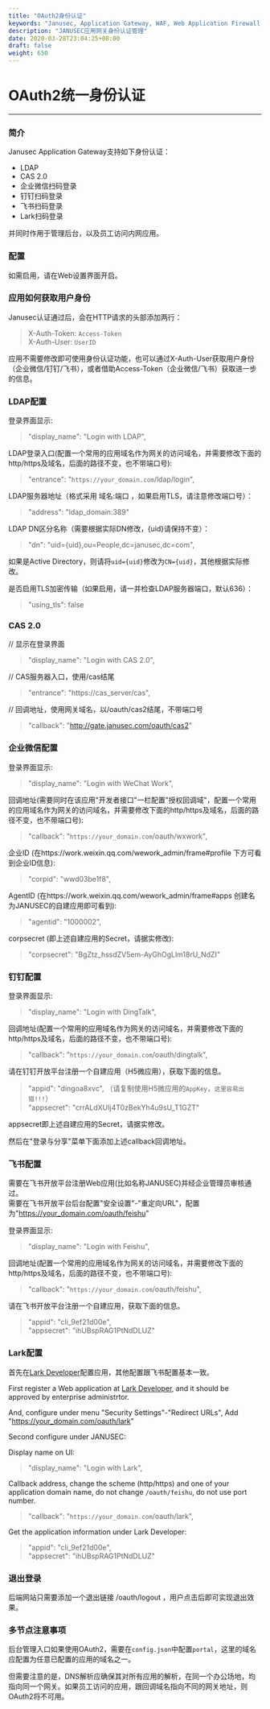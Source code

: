 ```yaml
---
title: "OAuth2身份认证"
keywords: "Janusec, Application Gateway, WAF, Web Application Firewall, Web应用防火墙, OAuth2"
description: "JANUSEC应用网关身份认证管理"
date: 2020-03-28T23:04:25+08:00
draft: false
weight: 650
---
```


# OAuth2统一身份认证    
----  

### 简介  

Janusec Application Gateway支持如下身份认证：  

* LDAP  
* CAS 2.0  
* 企业微信扫码登录  
* 钉钉扫码登录  
* 飞书扫码登录   
* Lark扫码登录  

并同时作用于管理后台，以及员工访问内网应用。   

### 配置  

如需启用，请在Web设置界面开启。  

### 应用如何获取用户身份  

Janusec认证通过后，会在HTTP请求的头部添加两行：  

> X-Auth-Token: `Access-Token`        
> X-Auth-User: `UserID`  


应用不需要修改即可使用身份认证功能，也可以通过X-Auth-User获取用户身份（企业微信/钉钉/飞书），或者借助Access-Token（企业微信/飞书）获取进一步的信息。  

### LDAP配置  

登录界面显示:  

> "display_name": "Login with LDAP",   

LDAP登录入口(配置一个常用的应用域名作为网关的访问域名，并需要修改下面的http/https及域名，后面的路径不变，也不带端口号):  

> "entrance": "`https://your_domain.com`/ldap/login",  


LDAP服务器地址（格式采用 域名:端口 ，如果启用TLS，请注意修改端口号）：  

> "address": "ldap_domain:389"  

LDAP DN区分名称（需要根据实际DN修改，{uid}请保持不变）：  

> "dn": "uid={uid},ou=People,dc=janusec,dc=com",  

如果是Active Directory，则请将`uid={uid}`修改为`CN={uid}`，其他根据实际修改。  

是否启用TLS加密传输（如果启用，请一并检查LDAP服务器端口，默认636）：  

> "using_tls": false   

### CAS 2.0  


// 显示在登录界面
> "display_name": "Login with CAS 2.0",  

// CAS服务器入口，使用/cas结尾   
> "entrance": "https://cas_server/cas",  

// 回调地址，使用网关域名，以/oauth/cas2结尾，不带端口号
> "callback": "http://gate.janusec.com/oauth/cas2"  


### 企业微信配置  


登录界面显示:  

> "display_name": "Login with WeChat Work",   

回调地址(需要同时在该应用"开发者接口"一栏配置"授权回调域"，配置一个常用的应用域名作为网关的访问域名，并需要修改下面的http/https及域名，后面的路径不变，也不带端口号):  

> "callback": "`https://your_domain.com`/oauth/wxwork",  
 

企业ID (在https://work.weixin.qq.com/wework_admin/frame#profile 下方可看到企业ID信息):  

> "corpid": "wwd03be1f8",  

AgentID (在https://work.weixin.qq.com/wework_admin/frame#apps 创建名为JANUSEC的自建应用即可看到):  

> "agentid": "1000002",   

corpsecret (即上述自建应用的Secret，请据实修改):  

> "corpsecret": "BgZtz_hssdZV5em-AyGhOgLlm18rU_NdZI"   

### 钉钉配置  


登录界面显示:  

> "display_name": "Login with DingTalk",   

回调地址(配置一个常用的应用域名作为网关的访问域名，并需要修改下面的http/https及域名，后面的路径不变，也不带端口号):  

> "callback": "`https://your_domain.com`/oauth/dingtalk",  

请在钉钉开放平台注册一个自建应用（H5微应用），获取下面的信息。

> "appid": "dingoa8xvc",  （请复制使用H5微应用的`AppKey`，`这里容易出错!!!`）  
> "appsecret": "crrALdXUIj4T0zBekYh4u9sU_T1GZT"   

appsecret即上述自建应用的Secret，请据实修改。    

然后在"登录与分享"菜单下面添加上述callback回调地址。  


### 飞书配置  

需要在飞书开放平台注册Web应用(比如名称JANUSEC)并经企业管理员审核通过。  
需要在飞书开放平台后台配置"安全设置"-"重定向URL"，配置为"https://your_domain.com/oauth/feishu"   


登录界面显示:  

> "display_name": "Login with Feishu",   

回调地址(配置一个常用的应用域名作为网关的访问域名，并需要修改下面的http/https及域名，后面的路径不变，也不带端口号):  

> "callback": "`https://your_domain.com`/oauth/feishu",  

请在飞书开放平台注册一个自建应用，获取下面的信息。

> "appid": "cli_9ef21d00e",  
> "appsecret": "ihUBspRAG1PtNdDLUZ"     

### Lark配置

首先在[Lark Developer](https://open.larksuite.com/)配置应用，其他配置跟飞书配置基本一致。  

First register a Web application at [Lark Developer](https://open.larksuite.com/), and it should be approved by enterprise administrtor.   

And, configure under menu "Security Settings"-"Redirect URLs", Add "https://your_domain.com/oauth/lark"   

Second configure under JANUSEC:  

Display name on UI:  

> "display_name": "Login with Lark",   

Callback address, change the scheme (http/https) and one of your application domain name, do not change `/oauth/feishu`, do not use port number.  

> "callback": "`https://your_domain.com`/oauth/lark",  

Get the application information under Lark Developer:  

> "appid": "cli_9ef21d00e",  
> "appsecret": "ihUBspRAG1PtNdDLUZ"   


### 退出登录  

后端网站只需要添加一个退出链接 /oauth/logout ，用户点击后即可实现退出效果。  


### 多节点注意事项  

后台管理入口如果使用OAuth2，需要在`config.json`中配置`portal`，这里的域名应配置为任意已配置的应用的域名之一。  

但需要注意的是，DNS解析应确保其对所有应用的解析，在同一个办公场地，均指向同一个网关。如果员工访问的应用，跟回调域名指向不同的网关地址，则OAuth2将不可用。  



